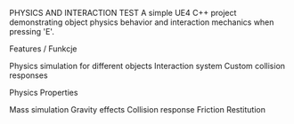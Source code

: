 PHYSICS AND INTERACTION TEST
A simple UE4 C++ project demonstrating object physics behavior and interaction mechanics when pressing 'E'.

Features / Funkcje

Physics simulation for different objects
Interaction system
Custom collision responses

Physics Properties

Mass simulation
Gravity effects
Collision response 
Friction
Restitution
